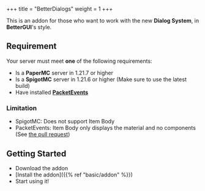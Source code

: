 +++
title = "BetterDialogs"
weight = 1
+++

This is an addon for those who want to work with the new **Dialog System**, in **BetterGUI**'s style.

## Requirement

Your server must meet **one** of the following requirements:

- Is a **PaperMC** server in 1.21.7 or higher
- Is a **SpigotMC** server in 1.21.6 or higher (Make sure to use the latest build)
- Have installed [**PacketEvents**](https://www.spigotmc.org/resources/80279/)

### Limitation

- SpigotMC: Does not support Item Body
- PacketEvents: Item Body only displays the material and no components (See [the pull request](https://github.com/retrooper/packetevents/pull/1277))

## Getting Started

- Download the addon
- [Install the addon]({{% ref "basic/addon" %}})
- Start using it!
